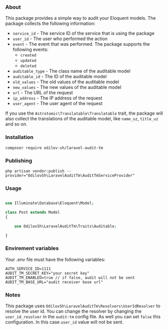 ### About

This package provides a simple way to audit your Eloquent models.
The package collects the following information:

- `service_id` - The service ID of the service that is using the package
- `user_id` - The user who performed the action
- `event` - The event that was performed. The package supports the following events:
    - `created`
    - `updated`
    - `deleted`
- `auditable_type` - The class name of the auditable model
- `auditable_id` - The ID of the auditable model
- `old_values` - The old values of the auditable model
- `new_values` - The new values of the auditable model
- `url` - The URL of the request
- `ip_address` - The IP address of the request
- `user_agent` - The user agent of the request

If you use the `Astrotomic\Translatable\Translatable` trait, the package will also collect the translations of the auditable model, like `name_uz`, `title_uz` and so on.


### Installation

```shell
composer require odilov-sh/laravel-audit-tm
```
### Publishing
    
```shell
php artisan vendor:publish --provider="OdilovSh\LaravelAuditTm\AuditTmServiceProvider"
```
### Usage

```php

use Illuminate\Database\Eloquent\Model;

class Post extends Model
{

    use OdilovSh\LaravelAuditTm\Traits\Auditable;

}
```
### Envirement variables
Your .env file must have the following variables:
```dotenv
AUTH_SERVICE_ID=1111
AUDIT_TM_SECRET_KEY="your secret key"
AUDIT_TM_ENABLED=true // if false, audit will not be sent
AUDIT_TM_BASE_URL="audit receiver base url"
```
### Notes
This package uses `OdilovSh\LaravelAuditTm\Resolvers\UserIdResolver` to resolve the user id. You can change the resolver by changing the `user_id_resolver` in the `audit-tm` config file. As well you can set `false` this configuration. In this case `user_id` value will not be sent. 
